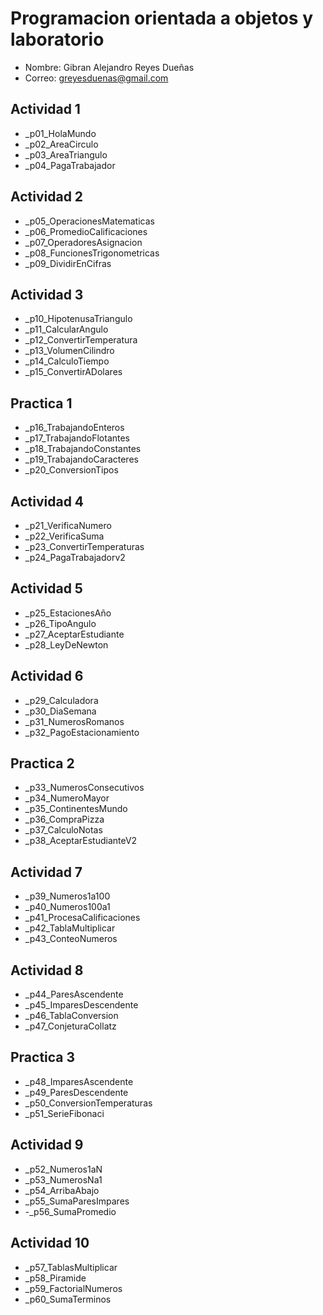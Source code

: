 # Programacion orientada a objetos y laboratorio
- Nombre: Gibran Alejandro Reyes Dueñas
- Correo: greyesduenas@gmail.com

## Actividad 1
-   _p01_HolaMundo
-   _p02_AreaCirculo
-   _p03_AreaTriangulo
-   _p04_PagaTrabajador
## Actividad 2
- _p05_OperacionesMatematicas
- _p06_PromedioCalificaciones
-   _p07_OperadoresAsignacion
-   _p08_FuncionesTrigonometricas
-   _p09_DividirEnCifras
## Actividad 3
-   _p10_HipotenusaTriangulo
-   _p11_CalcularAngulo
-   _p12_ConvertirTemperatura
-   _p13_VolumenCilindro
-   _p14_CalculoTiempo
-   _p15_ConvertirADolares
## Practica 1
- _p16_TrabajandoEnteros
- _p17_TrabajandoFlotantes
- _p18_TrabajandoConstantes
- _p19_TrabajandoCaracteres
- _p20_ConversionTipos
## Actividad 4
- _p21_VerificaNumero
- _p22_VerificaSuma
- _p23_ConvertirTemperaturas
- _p24_PagaTrabajadorv2
## Actividad 5
- _p25_EstacionesAño
- _p26_TipoAngulo
- _p27_AceptarEstudiante
- _p28_LeyDeNewton
## Actividad 6
- _p29_Calculadora
- _p30_DiaSemana
- _p31_NumerosRomanos
- _p32_PagoEstacionamiento
## Practica 2
- _p33_NumerosConsecutivos
- _p34_NumeroMayor
- _p35_ContinentesMundo
- _p36_CompraPizza
- _p37_CalculoNotas
- _p38_AceptarEstudianteV2
## Actividad 7
- _p39_Numeros1a100
- _p40_Numeros100a1
- _p41_ProcesaCalificaciones
- _p42_TablaMultiplicar
- _p43_ConteoNumeros
## Actividad 8
- _p44_ParesAscendente
- _p45_ImparesDescendente
- _p46_TablaConversion
- _p47_ConjeturaCollatz
## Practica 3
- _p48_ImparesAscendente
- _p49_ParesDescendente
- _p50_ConversionTemperaturas
- _p51_SerieFibonaci
## Actividad 9
- _p52_Numeros1aN
- _p53_NumerosNa1
- _p54_ArribaAbajo
- _p55_SumaParesImpares
- -_p56_SumaPromedio
## Actividad 10
- _p57_TablasMultiplicar
- _p58_Piramide
- _p59_FactorialNumeros
- _p60_SumaTerminos